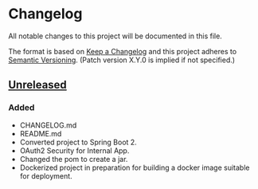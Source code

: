 # Changelog
All notable changes to this project will be documented in this file.

The format is based on [Keep a Changelog](http://keepachangelog.com/en/1.0.0/)
and this project adheres to [Semantic Versioning](http://semver.org/spec/v2.0.0.html). (Patch version X.Y.0 is implied if not specified.)

## [Unreleased]

### Added
- CHANGELOG.md
- README.md
- Converted project to Spring Boot 2.
- OAuth2 Security for Internal App.
- Changed the pom to create a jar.
- Dockerized project in preparation for building a docker image suitable for deployment.

[Unreleased]: https://github.com/NWQMC/qw_portal_services/compare/qw_portal_services-1.4...master
